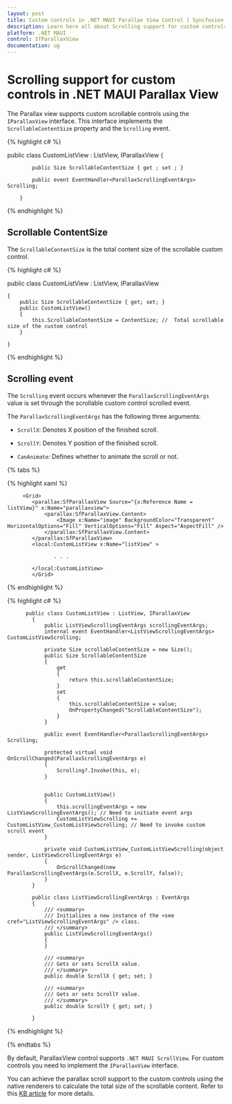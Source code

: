 ```yaml
---
layout: post
title: Custom controls in .NET MAUI Parallax View Control | Syncfusion
description: Learn here all about Scrolling support for custom controls support in Syncfusion .NET MAUI Parallax View (SfParallaxView) control and more.
platform: .NET MAUI
control: SfParallaxView
documentation: ug
---
```


# Scrolling support for custom controls in .NET MAUI Parallax View

The Parallax view supports custom scrollable controls using the `IParallaxView` interface. This interface implements the `ScrollableContentSize` property and the `Scrolling` event. 

{% highlight c# %}

   public class CustomListView : ListView, IParallaxView
        {

            public Size ScrollableContentSize { get ; set ; }

            public event EventHandler<ParallaxScrollingEventArgs> Scrolling;

        }

{% endhighlight %}                         

## Scrollable ContentSize

The `ScrollableContentSize` is the total content size of the scrollable custom control.

{% highlight c# %}

  public class CustomListView : ListView, IParallaxView

    {
        public Size ScrollableContentSize { get; set; }
        public CustomListView()
        {
            this.ScrollableContentSize = ContentSize; //  Total scrollable size of the custom control
        }

    }

{% endhighlight %}

## Scrolling event

The `Scrolling` event occurs whenever the `ParallaxScrollingEventArgs` value is set through the scrollable custom control scrolled event.

The `ParallaxScrollingEventArgs` has the following three arguments:

* `ScrollX`: Denotes X position of the finished scroll.

* `ScrollY`: Denotes Y position of the finished scroll.

* `CanAnimate`: Defines whether to animate the scroll or not.

{% tabs %}

{% highlight xaml %}

         <Grid>            
            <parallax:SfParallaxView Source="{x:Reference Name = listView}" x:Name="parallaxview">
                <parallax:SfParallaxView.Content>
                    <Image x:Name="image" BackgroundColor="Transparent" HorizontalOptions="Fill" VerticalOptions="Fill" Aspect="AspectFill" />
                </parallax:SfParallaxView.Content>
            </parallax:SfParallaxView>
            <local:CustomListView x:Name="listView" >
                                  
                   . . .

            </local:CustomListView>
            </Grid>

{% endhighlight %}

{% highlight c# %}

          public class CustomListView : ListView, IParallaxView
            {
                public ListViewScrollingEventArgs scrollingEventArgs;
                internal event EventHandler<ListViewScrollingEventArgs> CustomListViewScrolling;

                private Size scrollableContentSize = new Size();
                public Size ScrollableContentSize
                {
                    get
                    {
                        return this.scrollableContentSize;
                    }
                    set
                    {
                        this.scrollableContentSize = value;
                        OnPropertyChanged("ScrollableContentSize");
                    }
                }

                public event EventHandler<ParallaxScrollingEventArgs> Scrolling;

                protected virtual void OnScrollChanged(ParallaxScrollingEventArgs e)
                {
                    Scrolling?.Invoke(this, e);
                }


                public CustomListView()
                {
                    this.scrollingEventArgs = new ListViewScrollingEventArgs(); // Need to initiate event args
                    CustomListViewScrolling += CustomListView_CustomListViewScrolling; // Need to invoke custom scroll event
                }

                private void CustomListView_CustomListViewScrolling(object sender, ListViewScrollingEventArgs e)
                {
                    OnScrollChanged(new ParallaxScrollingEventArgs(e.ScrollX, e.ScrollY, false));
                }
            }

            public class ListViewScrollingEventArgs : EventArgs
            {
                /// <summary>
                /// Initializes a new instance of the <see cref="ListViewScrollingEventArgs" /> class.
                /// </summary>
                public ListViewScrollingEventArgs()
                {
                }

                /// <summary>
                /// Gets or sets ScrollX value.
                /// </summary>
                public double ScrollX { get; set; }

                /// <summary>
                /// Gets or sets ScrollY value.
                /// </summary>
                public double ScrollY { get; set; }
            
            }

{% endhighlight %}

{% endtabs %}

By default, ParallaxView control supports `.NET MAUI ScrollView`. For custom controls you need to implement the `IParallaxView` interface.

You can achieve the parallax scroll support to the custom controls using the native renderers to calculate the total size of the scrollable content. Refer to this [KB article]() for more details.